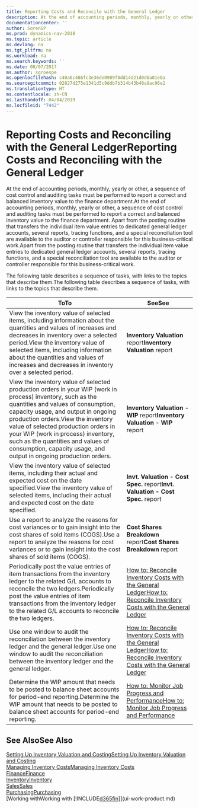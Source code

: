 ```yaml
---
title: Reporting Costs and Reconcile with the General Ledger
description: At the end of accounting periods, monthly, yearly or other, a sequence of cost control and auditing tasks must be performed to report a correct and balanced inventory value to the finance department. Apart from the posting routine that transfers the individual item value entries to dedicated general ledger accounts, several reports, tracing functions, and a special reconciliation tool are available to the auditor or controller responsible for this business-critical work.
documentationcenter: ''
author: SorenGP
ms.prod: dynamics-nav-2018
ms.topic: article
ms.devlang: na
ms.tgt_pltfrm: na
ms.workload: na
ms.search.keywords: ''
ms.date: 08/07/2017
ms.author: sgroespe
ms.openlocfilehash: c40a6c486fc3e36de0909f8dd14d21d0d6a01e0a
ms.sourcegitcommit: 02827d275e1341d5c9ddb7b314b43b48a9ac96e2
ms.translationtype: HT
ms.contentlocale: zh-CN
ms.lasthandoff: 04/04/2019
ms.locfileid: "7442"
---
```

# <a name="reporting-costs-and-reconciling-with-the-general-ledger"></a><span data-ttu-id="cd4a4-104">Reporting Costs and Reconciling with the General Ledger</span><span class="sxs-lookup"><span data-stu-id="cd4a4-104">Reporting Costs and Reconciling with the General Ledger</span></span>
<span data-ttu-id="cd4a4-105">At the end of accounting periods, monthly, yearly or other, a sequence of cost control and auditing tasks must be performed to report a correct and balanced inventory value to the finance department.</span><span class="sxs-lookup"><span data-stu-id="cd4a4-105">At the end of accounting periods, monthly, yearly or other, a sequence of cost control and auditing tasks must be performed to report a correct and balanced inventory value to the finance department.</span></span> <span data-ttu-id="cd4a4-106">Apart from the posting routine that transfers the individual item value entries to dedicated general ledger accounts, several reports, tracing functions, and a special reconciliation tool are available to the auditor or controller responsible for this business-critical work.</span><span class="sxs-lookup"><span data-stu-id="cd4a4-106">Apart from the posting routine that transfers the individual item value entries to dedicated general ledger accounts, several reports, tracing functions, and a special reconciliation tool are available to the auditor or controller responsible for this business-critical work.</span></span>  

 <span data-ttu-id="cd4a4-107">The following table describes a sequence of tasks, with links to the topics that describe them.</span><span class="sxs-lookup"><span data-stu-id="cd4a4-107">The following table describes a sequence of tasks, with links to the topics that describe them.</span></span>   

|**<span data-ttu-id="cd4a4-108">To</span><span class="sxs-lookup"><span data-stu-id="cd4a4-108">To</span></span>**|**<span data-ttu-id="cd4a4-109">See</span><span class="sxs-lookup"><span data-stu-id="cd4a4-109">See</span></span>**|  
|------------|-------------|  
|<span data-ttu-id="cd4a4-110">View the inventory value of selected items, including information about the quantities and values of increases and decreases in inventory over a selected period.</span><span class="sxs-lookup"><span data-stu-id="cd4a4-110">View the inventory value of selected items, including information about the quantities and values of increases and decreases in inventory over a selected period.</span></span>|<span data-ttu-id="cd4a4-111">**Inventory Valuation** report</span><span class="sxs-lookup"><span data-stu-id="cd4a4-111">**Inventory Valuation** report</span></span>|  
|<span data-ttu-id="cd4a4-112">View the inventory value of selected production orders in your WIP (work in process) inventory, such as the quantities and values of consumption, capacity usage, and output in ongoing production orders.</span><span class="sxs-lookup"><span data-stu-id="cd4a4-112">View the inventory value of selected production orders in your WIP (work in process) inventory, such as the quantities and values of consumption, capacity usage, and output in ongoing production orders.</span></span>|<span data-ttu-id="cd4a4-113">**Inventory Valuation - WIP** report</span><span class="sxs-lookup"><span data-stu-id="cd4a4-113">**Inventory Valuation - WIP** report</span></span>|  
|<span data-ttu-id="cd4a4-114">View the inventory value of selected items, including their actual and expected cost on the date specified.</span><span class="sxs-lookup"><span data-stu-id="cd4a4-114">View the inventory value of selected items, including their actual and expected cost on the date specified.</span></span>|<span data-ttu-id="cd4a4-115">**Invt. Valuation - Cost Spec.** report</span><span class="sxs-lookup"><span data-stu-id="cd4a4-115">**Invt. Valuation - Cost Spec.** report</span></span>|  
|<span data-ttu-id="cd4a4-116">Use a report to analyze the reasons for cost variances or to gain insight into the cost shares of sold items (COGS).</span><span class="sxs-lookup"><span data-stu-id="cd4a4-116">Use a report to analyze the reasons for cost variances or to gain insight into the cost shares of sold items (COGS).</span></span>|<span data-ttu-id="cd4a4-117">**Cost Shares Breakdown** report</span><span class="sxs-lookup"><span data-stu-id="cd4a4-117">**Cost Shares Breakdown** report</span></span>|  
|<span data-ttu-id="cd4a4-118">Periodically post the value entries of item transactions from the inventory ledger to the related G/L accounts to reconcile the two ledgers.</span><span class="sxs-lookup"><span data-stu-id="cd4a4-118">Periodically post the value entries of item transactions from the inventory ledger to the related G/L accounts to reconcile the two ledgers.</span></span>|[<span data-ttu-id="cd4a4-119">How to: Reconcile Inventory Costs with the General Ledger</span><span class="sxs-lookup"><span data-stu-id="cd4a4-119">How to: Reconcile Inventory Costs with the General Ledger</span></span>](finance-how-to-post-inventory-costs-to-the-general-ledger.md)|  
|<span data-ttu-id="cd4a4-120">Use one window to audit the reconciliation between the inventory ledger and the general ledger.</span><span class="sxs-lookup"><span data-stu-id="cd4a4-120">Use one window to audit the reconciliation between the inventory ledger and the general ledger.</span></span>|[<span data-ttu-id="cd4a4-121">How to: Reconcile Inventory Costs with the General Ledger</span><span class="sxs-lookup"><span data-stu-id="cd4a4-121">How to: Reconcile Inventory Costs with the General Ledger</span></span>](finance-how-to-post-inventory-costs-to-the-general-ledger.md)|  
|<span data-ttu-id="cd4a4-122">Determine the WIP amount that needs to be posted to balance sheet accounts for period-end reporting.</span><span class="sxs-lookup"><span data-stu-id="cd4a4-122">Determine the WIP amount that needs to be posted to balance sheet accounts for period-end reporting.</span></span>|[<span data-ttu-id="cd4a4-123">How to: Monitor Job Progress and Performance</span><span class="sxs-lookup"><span data-stu-id="cd4a4-123">How to: Monitor Job Progress and Performance</span></span>](projects-how-monitor-progress-performance.md)|

## <a name="see-also"></a><span data-ttu-id="cd4a4-124">See Also</span><span class="sxs-lookup"><span data-stu-id="cd4a4-124">See Also</span></span>  
[<span data-ttu-id="cd4a4-125">Setting Up Inventory Valuation and Costing</span><span class="sxs-lookup"><span data-stu-id="cd4a4-125">Setting Up Inventory Valuation and Costing</span></span>](finance-set-up-inventory-valuation-and-costing.md)  
[<span data-ttu-id="cd4a4-126">Managing Inventory Costs</span><span class="sxs-lookup"><span data-stu-id="cd4a4-126">Managing Inventory Costs</span></span>](finance-manage-inventory-costs.md)  
[<span data-ttu-id="cd4a4-127">Finance</span><span class="sxs-lookup"><span data-stu-id="cd4a4-127">Finance</span></span>](finance.md)  
[<span data-ttu-id="cd4a4-128">Inventory</span><span class="sxs-lookup"><span data-stu-id="cd4a4-128">Inventory</span></span>](inventory-manage-inventory.md)   
[<span data-ttu-id="cd4a4-129">Sales</span><span class="sxs-lookup"><span data-stu-id="cd4a4-129">Sales</span></span>](sales-manage-sales.md)   
[<span data-ttu-id="cd4a4-130">Purchasing</span><span class="sxs-lookup"><span data-stu-id="cd4a4-130">Purchasing</span></span>](purchasing-manage-purchasing.md)  
[<span data-ttu-id="cd4a4-131">Working with</span><span class="sxs-lookup"><span data-stu-id="cd4a4-131">Working with</span></span> [!INCLUDE[d365fin](includes/d365fin_md.md)]](ui-work-product.md)

